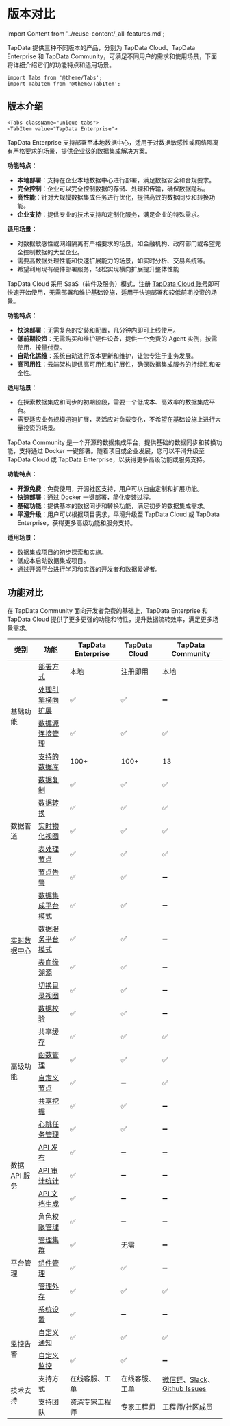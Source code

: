 # 版本对比
import Content from '../reuse-content/_all-features.md';

<Content />

TapData 提供三种不同版本的产品，分别为 TapData Cloud、TapData Enterprise 和 TapData Community，可满足不同用户的需求和使用场景，下面将详细介绍它们的功能特点和适用场景。

```mdx-code-block
import Tabs from '@theme/Tabs';
import TabItem from '@theme/TabItem';
```

## 版本介绍

```mdx-code-block
<Tabs className="unique-tabs">
<TabItem value="TapData Enterprise">
```

TapData Enterprise 支持部署至本地数据中心，适用于对数据敏感性或网络隔离有严格要求的场景，提供企业级的数据集成解决方案。

**功能特点：**

- **本地部署**：支持在企业本地数据中心进行部署，满足数据安全和合规要求。
- **完全控制**：企业可以完全控制数据的存储、处理和传输，确保数据隐私。
- **高性能**：针对大规模数据集成任务进行优化，提供高效的数据同步和转换功能。
- **企业支持**：提供专业的技术支持和定制化服务，满足企业的特殊需求。

**适用场景：**

- 对数据敏感性或网络隔离有严格要求的场景，如金融机构、政府部门或希望完全控制数据的大型企业。
- 需要高数据处理性能和快速扩展能力的场景，如实时分析、交易系统等。
- 希望利用现有硬件部署服务，轻松实现横向扩展提升整体性能

</TabItem>

<TabItem value=" TapData Cloud">

TapData Cloud 采用 SaaS（软件及服务）模式，注册 [TapData Cloud 账号](https://cloud.tapdata.net/console/v3/)即可快速开始使用，无需部署和维护基础设施，适用于快速部署和较低前期投资的场景。

**功能特点：**

- **快速部署**：无需复杂的安装和配置，几分钟内即可上线使用。
- **低前期投资**：无需购买和维护硬件设备，提供一个免费的 Agent 实例，按需使用，[按量付费](../billing/billing-overview.md)。
- **自动化运维**：系统自动进行版本更新和维护，让您专注于业务发展。
- **高可用性**：云端架构提供高可用性和扩展性，确保数据集成服务的持续性和安全性。

**适用场景**：

- 在探索数据集成和同步的初期阶段，需要一个低成本、高效率的数据集成平台。
- 需要适应业务规模迅速扩展，灵活应对负载变化，不希望在基础设施上进行大量投资的场景。

</TabItem>

<TabItem value=" TapData Community">

TapData Community 是一个开源的数据集成平台，提供基础的数据同步和转换功能，支持通过 Docker 一键部署。随着项目或企业发展，您可以平滑升级至 TapData Cloud 或 TapData Enterprise，以获得更多高级功能或服务支持。

**功能特点：**

- **开源免费**：免费使用，开源社区支持，用户可以自由定制和扩展功能。
- **快速部署**：通过 Docker 一键部署，简化安装过程。
- **基础功能**：提供基本的数据同步和转换功能，满足初步的数据集成需求。
- **平滑升级**：用户可以根据项目需求，平滑升级至 TapData Cloud 或 TapData Enterprise，获得更多高级功能和服务支持。

**适用场景：**

- 数据集成项目的初步探索和实施。
- 低成本启动数据集成项目。
- 通过开源平台进行学习和实践的开发者和数据爱好者。

</TabItem>

</Tabs>



## 功能对比

在 TapData Community 面向开发者免费的基础上，TapData Enterprise 和 TapData Cloud 提供了更多更强的功能和特性，提升数据流转效率，满足更多场景需求。

<table><thead>
  <tr>
    <th>类别</th>
    <th>功能</th>
    <th>TapData Enterprise</th>
    <th>TapData Cloud</th>
    <th>TapData Community</th>
  </tr></thead>
<tbody>
  <tr>
    <td rowspan="4">基础功能</td>
    <td><a href="../quick-start/install">部署方式</a></td>
    <td>本地</td>
    <td><a href="https://cloud.tapdata.net/console/v3/">注册即用</a></td>
    <td>本地</td>
  </tr>
  <tr>
    <td><a href="../production-admin/install-tapdata-ha">处理引擎横向扩展</a></td>
    <td>✅</td>
    <td>✅</td>
    <td>➖</td>
  </tr>
  <tr>
    <td><a href="../prerequisites">数据源连接管理</a></td>
    <td>✅</td>
    <td>✅</td>
    <td>✅</td>
  </tr>
<tr>
  <td><a href="../prerequisites/supported-databases">支持的数据库</a></td>
  <td><span style={{ color: 'blue' }}>100+</span></td>
  <td><span style={{ color: 'blue' }}>100+</span></td>
  <td><span style={{ color: 'grey' }}>13</span></td>
</tr>
  <tr>
    <td rowspan="5">数据管道</td>
    <td><a href="../user-guide/data-pipeline/copy-data">数据复制</a></td>
    <td>✅</td>
    <td>✅</td>
    <td>✅</td>
  </tr>
  <tr>
    <td><a href="../user-guide/data-pipeline/data-development">数据转换</a></td>
    <td>✅</td>
    <td>✅</td>
    <td>✅</td>
  </tr>
  <tr>
    <td><a href="user-guide/data-pipeline/data-development/create-materialized-view">实时物化视图</a></td>
    <td>✅</td>
    <td>✅</td>
    <td>✅</td>
  </tr>
  <tr>
    <td><a href="../user-guide/data-pipeline/data-development/process-node">表处理节点</a></td>
    <td>✅</td>
    <td>✅</td>
    <td>✅</td>
  </tr>
  <tr>
    <td><a href="../user-guide/data-pipeline/copy-data/create-task#310-table-model">节点告警</a></td>
    <td>✅</td>
    <td>✅</td>
    <td>➖</td>
  </tr>
  <tr>
    <td rowspan="4"><a href="../user-guide/real-time-data-hub">实时数据中心</a></td>
    <td><a href="../user-guide/real-time-data-hub/etl-mode">数据集成平台模式</a></td>
    <td>✅</td>
    <td>✅</td>
    <td>➖</td>
  </tr>
  <tr>
    <td><a href="../user-guide/real-time-data-hub/daas-mode">数据服务平台模式</a></td>
    <td>✅</td>
    <td>✅</td>
    <td>➖</td>
  </tr>
  <tr>
    <td><a href="../user-guide/real-time-data-hub/daas-mode/daas-mode-dashboard">表血缘溯源</a></td>
    <td>✅</td>
    <td>✅</td>
    <td>➖</td>
  </tr>
  <tr>
    <td><a href="../user-guide/real-time-data-hub/daas-mode/daas-mode-dashboard">切换目录视图</a></td>
    <td>✅</td>
    <td>✅</td>
    <td>➖</td>
  </tr>
  <tr>
    <td rowspan="6">高级功能</td>
    <td><a href="../user-guide/data-pipeline/verify-data">数据校验</a></td>
    <td>✅</td>
    <td>✅</td>
    <td>➖</td>
  </tr>
  <tr>
    <td><a href="../user-guide/advanced-settings/share-cache">共享缓存</a></td>
    <td>✅</td>
    <td>✅</td>
    <td>✅</td>
  </tr>
  <tr>
    <td><a href="../user-guide/advanced-settings/manage-function">函数管理</a></td>
    <td>✅</td>
    <td>✅</td>
    <td>✅</td>
  </tr>
  <tr>
    <td><a href="../user-guide/advanced-settings/custom-node">自定义节点</a></td>
    <td>✅</td>
    <td>➖</td>
    <td>✅</td>
  </tr>
  <tr>
    <td><a href="../user-guide/advanced-settings/share-mining">共享挖掘</a></td>
    <td>✅</td>
    <td>✅</td>
    <td>➖</td>
  </tr>
  <tr>
    <td><a href="../best-practice/heart-beat-task">心跳任务管理</a></td>
    <td>✅</td>
    <td>✅</td>
    <td>➖</td>
  </tr>
  <tr>
    <td rowspan="3">数据 API 服务</td>
    <td><a href="../user-guide/data-service/create-api-service">API 发布</a></td>
    <td>✅</td>
    <td>➖</td>
    <td>➖</td>
  </tr>
  <tr>
    <td><a href="../user-guide/data-service/audit-api">API 审计</a><a href="../user-guide/data-service/monitor-api-request">统计</a></td>
    <td>✅</td>
    <td>➖</td>
    <td>➖</td>
  </tr>
  <tr>
    <td><a href="../user-guide/data-service/create-api-service#release330-export-api">API 文档生成</a></td>
    <td>✅</td>
    <td>➖</td>
    <td>➖</td>
  </tr>
  <tr>
    <td rowspan="5">平台管理</td>
    <td><a href="../user-guide/manage-system/manage-role">角色权限管理</a></td>
    <td>✅</td>
    <td>➖</td>
    <td>➖</td>
  </tr>
  <tr>
    <td><a href="../user-guide/manage-system/manage-cluster">管理集群</a></td>
    <td>✅</td>
    <td>无需</td>
    <td>➖</td>
  </tr>
  <tr>
    <td><a href="../user-guide/manage-system/manage-cluster">组件管理</a></td>
    <td>✅</td>
    <td>✅</td>
    <td>➖</td>
  </tr>
  <tr>
    <td><a href="../user-guide/manage-system/manage-external-storage">管理外存</a></td>
    <td>✅</td>
    <td>✅</td>
    <td>✅</td>
  </tr>
  <tr>
    <td><a href="../user-guide/other-settings/system-settings">系统设置</a></td>
    <td>✅</td>
    <td>➖</td>
    <td>➖</td>
  </tr>
  <tr>
    <td rowspan="2">监控告警</td>
    <td><a href="../user-guide/notification">自定义通知</a></td>
    <td>✅</td>
    <td>✅</td>
    <td>✅</td>
  </tr>
  <tr>
    <td><a href="../../user-guide/notification">自定义监控</a></td>
    <td>✅</td>
    <td>✅</td>
    <td>➖</td>
  </tr>
  <tr>
    <td rowspan="2">技术支持</td>
    <td>支持方式</td>
    <td>在线客服、工单</td>
    <td>在线客服、工单</td>
    <td><a href="https://20778419.s21i.faiusr.com/4/2/ABUIABAEGAAg-JPfhwYonMrzlwEwZDhk.png">微信群</a>、<a href="https://join.slack.com/t/tapdatacommunity/shared_invite/zt-1biraoxpf-NRTsap0YLlAp99PHIVC9eA">Slack</a>、<a href="https://github.com/tapdata/tapdata/issues">Github Issues</a></td>
  </tr>
  <tr>
    <td>支持团队</td>
    <td>资深专家工程师</td>
    <td>专家工程师</td>
    <td>工程师/社区成员</td>
  </tr>
</tbody></table>
















